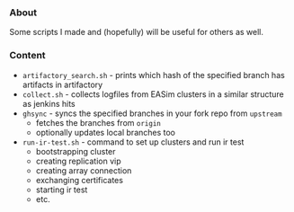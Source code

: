 ### About
Some scripts I made and (hopefully) will be useful for others as well.

### Content
* `artifactory_search.sh` - prints which hash of the specified branch has artifacts in artifactory
* `collect.sh` - collects logfiles from EASim clusters in a similar structure as jenkins hits
* `ghsync` - syncs the specified branches in your fork repo from `upstream`
  * fetches the branches from `origin`
  * optionally updates local branches too
* `run-ir-test.sh` - command to set up clusters and run ir test
  * bootstrapping cluster
  * creating replication vip
  * creating array connection
  * exchanging certificates
  * starting ir test
  * etc.
